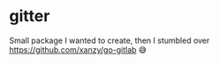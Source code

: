 # gitter

Small package I wanted to create, then I stumbled over https://github.com/xanzy/go-gitlab :sweat_smile:
